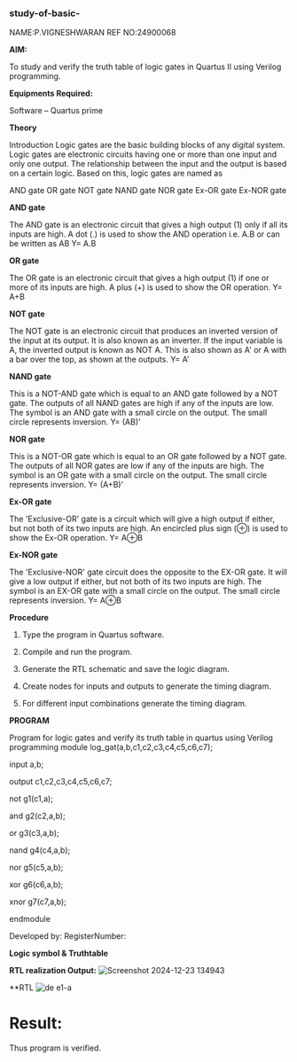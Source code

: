 ### study-of-basic-
NAME:P.VIGNESHWARAN
REF NO:24900068

**AIM:** 

To study and verify the truth table of logic gates in Quartus II using Verilog programming.

**Equipments Required:**

Software – Quartus prime 

**Theory**

Introduction Logic gates are the basic building blocks of any digital system. Logic gates are electronic circuits having one or more than one input and only one output. The relationship between the input and the output is based on a certain logic. Based on this, logic gates are named as

AND gate OR gate NOT gate NAND gate NOR gate Ex-OR gate Ex-NOR gate

**AND gate**

The AND gate is an electronic circuit that gives a high output (1) only if all its inputs are high. A dot (.) is used to show the AND operation i.e. A.B or can be written as AB
Y= A.B

**OR gate** 

The OR gate is an electronic circuit that gives a high output (1) if one or more of its inputs are high. A plus (+) is used to show the OR operation.
Y= A+B

**NOT gate**

The NOT gate is an electronic circuit that produces an inverted version of the input at its output. It is also known as an inverter. If the input variable is A, the inverted output is known as NOT A. This is also shown as A' or A with a bar over the top, as shown at the outputs.
Y= A'

**NAND gate**

This is a NOT-AND gate which is equal to an AND gate followed by a NOT gate. The outputs of all NAND gates are high if any of the inputs are low. The symbol is an AND gate with a small circle on the output. The small circle represents inversion.
Y= (AB)’

**NOR gate**

This is a NOT-OR gate which is equal to an OR gate followed by a NOT gate. The outputs of all NOR gates are low if any of the inputs are high. The symbol is an OR gate with a small circle on the output. The small circle represents inversion.
Y= (A+B)’

**Ex-OR gate**

The 'Exclusive-OR' gate is a circuit which will give a high output if either, but not both of its two inputs are high. An encircled plus sign (⊕) is used to show the Ex-OR operation.
Y= A⊕B

**Ex-NOR gate**

The 'Exclusive-NOR' gate circuit does the opposite to the EX-OR gate. It will give a low output if either, but not both of its two inputs are high. The symbol is an EX-OR gate with a small circle on the output. The small circle represents inversion.
Y= A⊕B

**Procedure** 

1.	Type the program in Quartus software.

2.	Compile and run the program.

3.	Generate the RTL schematic and save the logic diagram.

4.	Create nodes for inputs and outputs to generate the timing diagram.

5.	For different input combinations generate the timing diagram.


**PROGRAM**


Program for logic gates and verify its truth table in quartus using Verilog programming
module log_gat(a,b,c1,c2,c3,c4,c5,c6,c7);

input a,b;

output c1,c2,c3,c4,c5,c6,c7;

not g1(c1,a);

and g2(c2,a,b);

or g3(c3,a,b);

nand g4(c4,a,b);

nor g5(c5,a,b);

xor g6(c6,a,b);

xnor g7(c7,a,b);

endmodule


 Developed by: RegisterNumber: 
 
**Logic symbol & Truthtable**


**RTL realization Output:** 
![Screenshot 2024-12-23 134943](https://github.com/user-attachments/assets/dd97a1e2-c6e7-48fe-9a77-371ed7dd46aa)


**RTL
![de e1-a](https://github.com/user-attachments/assets/7f221108-d2d5-4ebf-bf59-0e46f1d303a6)



# Result:
Thus program is verified.


